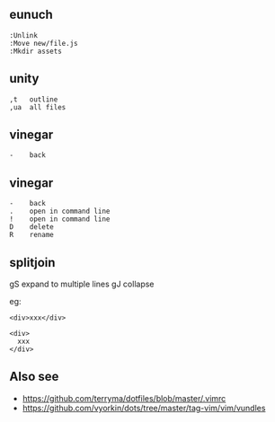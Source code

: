 ## eunuch

    :Unlink
    :Move new/file.js
    :Mkdir assets

## unity

    ,t   outline
    ,ua  all files

## vinegar

    -    back

## vinegar

    -    back
    .    open in command line
    !    open in command line
    D    delete
    R    rename

## splitjoin

   gS    expand to multiple lines
   gJ    collapse

eg:

    <div>xxx</div>

    <div>
      xxx
    </div>

## Also see

* https://github.com/terryma/dotfiles/blob/master/.vimrc
* https://github.com/vyorkin/dots/tree/master/tag-vim/vim/vundles

